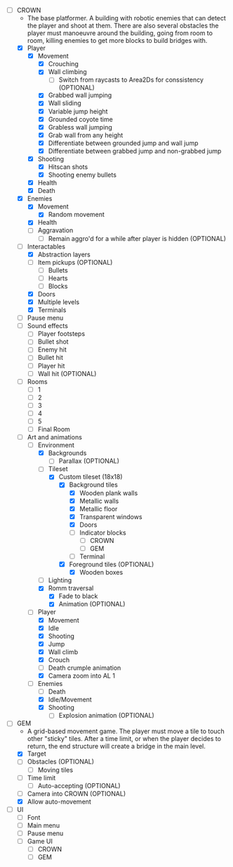 - [ ] CROWN
    - The base platformer. A building with robotic enemies that can detect the player and shoot at them. There are also several obstacles the player must manoeuvre around the building, going from room to room, killing enemies to get more blocks to build bridges with.
    - [x] Player
        - [x] Movement
            - [x] Crouching
            - [x] Wall climbing
                - [ ] Switch from raycasts to Area2Ds for conssistency (OPTIONAL)
            - [x] Grabbed wall jumping
            - [x] Wall sliding
            - [x] Variable jump height
            - [x] Grounded coyote time
            - [x] Grabless wall jumping
            - [x] Grab wall from any height
            - [x] Differentiate between grounded jump and wall jump
            - [x] Differentiate between grabbed jump and non-grabbed jump
        - [x] Shooting  
            - [x] Hitscan shots
            - [x] Shooting enemy bullets
        - [x] Health
        - [x] Death
    - [x] Enemies
        - [x] Movement
            - [x] Random movement
        - [x] Health
        - [ ] Aggravation
            - [ ] Remain aggro'd for a while after player is hidden (OPTIONAL)
    - [ ] Interactables
        - [x] Abstraction layers
        - [ ] Item pickups (OPTIONAL)
            - [ ] Bullets
            - [ ] Hearts
            - [ ] Blocks
        - [x] Doors
        - [x] Multiple levels
        - [x] Terminals
    - [ ] Pause menu
    - [ ] Sound effects
        - [ ] Player footsteps
        - [ ] Bullet shot
        - [ ] Enemy hit
        - [ ] Bullet hit
        - [ ] Player hit
        - [ ] Wall hit (OPTIONAL)
    - [ ] Rooms
        - [ ] 1
        - [ ] 2
        - [ ] 3
        - [ ] 4
        - [ ] 5
        - [ ] Final Room
    - [ ] Art and animations
        - [ ] Environment
            - [x] Backgrounds
                - [ ] Parallax (OPTIONAL)
            - [ ] Tileset
                - [x] Custom tileset (18x18)
                    - [x] Background tiles
                        - [x] Wooden plank walls
                        - [x] Metallic walls
                        - [x] Metallic floor
                        - [x] Transparent windows
                        - [x] Doors
                        - [ ] Indicator blocks
                            - [ ] CROWN
                            - [ ] GEM
                        - [ ] Terminal
                    - [x] Foreground tiles (OPTIONAL)
                        - [x] Wooden boxes
            - [ ] Lighting
            - [x] Romm traversal 
                - [x] Fade to black
                - [x] Animation (OPTIONAL)
        - [ ] Player
            - [x] Movement
            - [x] Idle
            - [x] Shooting
            - [x] Jump
            - [x] Wall climb
            - [x] Crouch
            - [ ] Death crumple animation
            - [x] Camera zoom into AL 1
        - [ ] Enemies
            - [ ] Death
            - [x] Idle/Movement
            - [x] Shooting
                - [ ] Explosion animation (OPTIONAL)
- [ ] GEM
    - A grid-based movement game. The player must move a tile to touch other "sticky" tiles. After a time limit, or when the player decides to return, the end structure will create a bridge in the main level.
    - [x] Target
    - [ ] Obstacles (OPTIONAL)
        - [ ] Moving tiles
    - [ ] Time limit
        - [ ] Auto-accepting (OPTIONAL)
    - [ ] Camera into CROWN (OPTIONAL)
    - [x] Allow auto-movement
- [ ] UI
    - [ ] Font
    - [ ] Main menu
    - [ ] Pause menu
    - [ ] Game UI
        - [ ] CROWN
        - [ ] GEM

